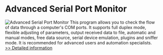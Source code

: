 # Advanced Serial Port Monitor
![Advanced Serial Port Monitor](https://mycommerce.akamaized.net/api/pimages/P174858/BIG/174858.GIF)
This program allows you to check the flow of data through a computer's COM ports. It supports full duplex mode, flexible adjusting of parameters, output received data to file, automatic and manual modes, free data source, serial device emulation, plugins and sniffer mode. It is recommended for advanced users and automation specialists.
[>> Detailed information](https://secure.shareit.com/shareit/product.html?productid=174858&affiliateid=200057808)